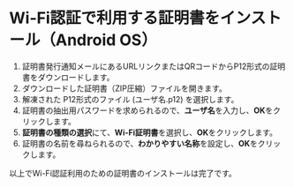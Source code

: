 # Wi-Fi認証で利用する証明書をインストール（Android OS）

1. 証明書発行通知メールにあるURLリンクまたはQRコードからP12形式の証明書をダウンロードします。
2. ダウンロードした証明書（ZIP圧縮）ファイルを開きます。 
3. 解凍された P12形式のファイル (ユーザ名.p12) を選択します。
4. 証明書の抽出用パスワードを求められるので、**ユーザ名**を入力し、**OK**をクリックします。
5. **証明書の種類の選択**にて、**Wi-Fi証明書**を選択し、**OK**をクリックします。
6. 証明書の名前を尋ねられるので、**わかりやすい名称**を設定し、**OK**をクリックします。

以上でWi-Fi認証利用のための証明書のインストールは完了です。 